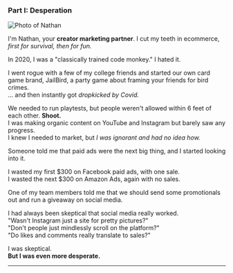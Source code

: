 ### Part I: Desperation

<div class="image-left">
  <img src="/img/team/nathan.jpg" alt="Photo of Nathan" />
</div>

I'm Nathan, your **creator marketing partner**. I cut my teeth in ecommerce, _first for survival, then for fun._

In 2020, I was a "classically trained code monkey." I hated it.

I went rogue with a few of my college friends and started our own card game brand, JailBird, a party game about framing your friends for bird crimes.  
... and then instantly got _dropkicked by Covid._

We needed to run playtests, but people weren't allowed within 6 feet of each other. **Shoot.**  
I was making organic content on YouTube and Instagram but barely saw any progress.  
I knew I needed to market, but _I was ignorant and had no idea how._

Someone told me that paid ads were the next big thing, and I started looking into it.

I wasted my first $300 on Facebook paid ads, with one sale.  
I wasted the next $300 on Amazon Ads, again with no sales.

One of my team members told me that we should send some promotionals out and run a giveaway on social media.

I had always been skeptical that social media really worked.  
"Wasn't Instagram just a site for pretty pictures?"  
"Don't people just mindlessly scroll on the platform?"  
"Do likes and comments really translate to sales?"

I was skeptical.  
**But I was even more desperate.**

---
